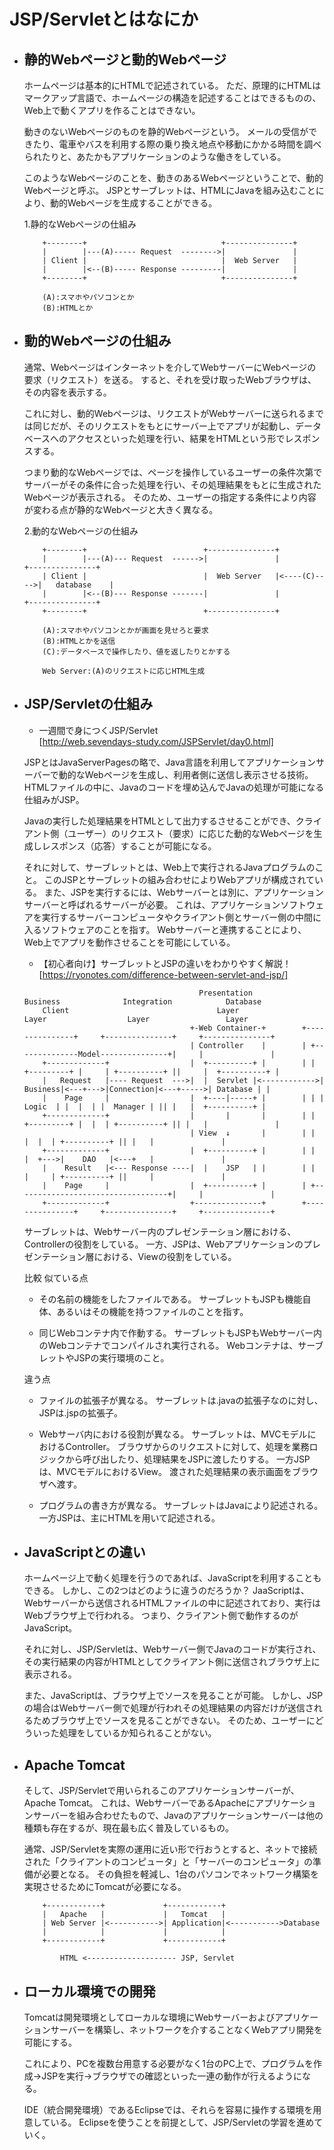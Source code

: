 # JSP/Servletとはなにか

- ## 静的Webページと動的Webページ
    ホームページは基本的にHTMLで記述されている。
    ただ、原理的にHTMLはマークアップ言語で、ホームページの構造を記述することはできるものの、Web上で動くアプリを作ることはできない。
    
    動きのないWebページのものを静的Webページという。
    メールの受信ができたり、電車やバスを利用する際の乗り換え地点や移動にかかる時間を調べられたりと、あたかもアプリケーションのような働きをしている。

    このようなWebページのことを、動きのあるWebページということで、動的Webページと呼ぶ。
    JSPとサーブレットは、HTMLにJavaを組み込むことにより、動的Webページを生成することができる。

    1.静的なWebページの仕組み
    ```
        +--------+                              +---------------+
        |        |---(A)----- Request  -------->|               |
        | Client |                              |  Web Server   |
        |        |<--(B)----- Response ---------|               |
        +--------+                              +---------------+
    
        (A):スマホやパソコンとか
        (B):HTMLとか
    ```


- ## 動的Webページの仕組み
    通常、Webページはインターネットを介してWebサーバーにWebページの要求（リクエスト）を送る。
    すると、それを受け取ったWebブラウザは、その内容を表示する。

    これに対し、動的Webページは、リクエストがWebサーバーに送られるまでは同じだが、そのリクエストをもとにサーバー上でアプリが起動し、データベースへのアクセスといった処理を行い、結果をHTMLという形でレスポンスする。

    つまり動的なWebページでは、ページを操作しているユーザーの条件次第でサーバーがその条件に合った処理を行い、その処理結果をもとに生成されたWebページが表示される。
    そのため、ユーザーの指定する条件により内容が変わる点が静的なWebページと大きく異なる。

    2.動的なWebページの仕組み
    ```
        +--------+                          +---------------+           
        |        |---(A)--- Request  ------>|               |             +---------------+
        | Client |                          |  Web Server   |<----(C)---->|   database    |
        |        |<--(B)--- Response -------|               |             +---------------+
        +--------+                          +---------------+
    
        (A):スマホやパソコンとかが画面を見せろと要求
        (B):HTMLとかを送信
        (C):データベースで操作したり、値を返したりとかする

        Web Server:(A)のリクエストに応じHTML生成
    ```
    

- ## JSP/Servletの仕組み
    - 一週間で身につくJSP/Servlet <br>
    [http://web.sevendays-study.com/JSPServlet/day0.html]<br>
    
    JSPとはJavaServerPagesの略で、Java言語を利用してアプリケーションサーバーで動的なWebページを生成し、利用者側に送信し表示させる技術。
    HTMLファイルの中に、Javaのコードを埋め込んでJavaの処理が可能になる仕組みがJSP。

    Javaの実行した処理結果をHTMLとして出力するさせることができ、クライアント側（ユーザー）のリクエスト（要求）に応じた動的なWebページを生成しレスポンス（応答）することが可能になる。

    それに対して、サーブレットとは、Web上で実行されるJavaプログラムのこと。
    このJSPとサーブレットの組み合わせによりWebアプリが構成されている。
    また、JSPを実行するには、Webサーバーとは別に、アプリケーションサーバーと呼ばれるサーバーが必要。
    これは、アプリケーションソフトウェアを実行するサーバーコンピュータやクライアント側とサーバー側の中間に入るソフトウェアのことを指す。
    Webサーバーと連携することにより、Web上でアプリを動作させることを可能にしている。

    - 【初心者向け】サーブレットとJSPの違いをわかりやすく解説！<br>
    [https://ryonotes.com/difference-between-servlet-and-jsp/]<br>
    ```
                                           Presentation             Business              Integration            Database
        Client                                 Layer                  Layer                  Layer                 Layer
                                         +-Web Container-+        +---------------+     +---------------+     +---------------+ 
                                         | Controller    |        | +--------------Model---------------+|     |               |
        +-------------+                  |  +----------+ |        | | +---------+ |     | +----------+ ||     |  +----------+ |
        |   Request   |---- Request  --->|  |  Servlet |<------------>| Business|<---+--->|Connection|<---+----->| Database | |
        |    Page     |                  |  +----|-----+ |        | | |  Logic  | |  |  | |  Manager | || |   |  +----------+ |
        +-------------+                  |       |       |        | | +---------+ |  |  | +----------+ || |   |               |
                                         | View  ↓       |        | |             |  |  | +----------+ || |   |               |
        +-------------+                  |  +----------+ |        | |             |  +--->|    DAO   |<---+   |               |
        |    Result   |<--- Response ----|  |    JSP   | |        | |             |     | +----------+ ||     |               |
        |    Page     |                  |  +----------+ |        | +----------------------------------+|     |               |
        +-------------+                  +---------------+        +---------------+     +---------------+     +---------------+
    ```
    サーブレットは、Webサーバー内のプレゼンテーション層における、Controllerの役割をしている。
    一方、JSPは、Webアプリケーションのプレゼンテーション層における、Viewの役割をしている。
    
    比較
    似ている点
    - その名前の機能をしたファイルである。
        サーブレットもJSPも機能自体、あるいはその機能を持つファイルのことを指す。

    - 同じWebコンテナ内で作動する。
        サーブレットもJSPもWebサーバー内のWebコンテナでコンパイルされ実行される。
        Webコンテナは、サーブレットやJSPの実行環境のこと。

    違う点
    - ファイルの拡張子が異なる。
        サーブレットは.javaの拡張子なのに対し、JSPは.jspの拡張子。

    - Webサーバ内における役割が異なる。
        サーブレットは、MVCモデルにおけるController。
        ブラウザからのリクエストに対して、処理を業務ロジックから呼び出したり、処理結果をJSPに渡したりする。
        一方JSPは、MVCモデルにおけるView。
        渡された処理結果の表示画面をブラウザへ渡す。

    - プログラムの書き方が異なる。
        サーブレットはJavaにより記述される。
        一方JSPは、主にHTMLを用いて記述される。

- ## JavaScriptとの違い
    ホームページ上で動く処理を行うのであれば、JavaScriptを利用することもできる。
    しかし、この2つはどのように違うのだろうか？
    JaaScriptは、Webサーバーから送信されるHTMLファイルの中に記述されており、実行はWebブラウザ上で行われる。
    つまり、クライアント側で動作するのがJavaScript。

    それに対し、JSP/Servletは、Webサーバー側でJavaのコードが実行され、その実行結果の内容がHTMLとしてクライアント側に送信されブラウザ上に表示される。

    また、JavaScriptは、ブラウザ上でソースを見ることが可能。
    しかし、JSPの場合はWebサーバー側で処理が行われその処理結果の内容だけが送信されるためブラウザ上でソースを見ることができない。
    そのため、ユーザーにどういった処理をしているか知られることがない。

- ## Apache Tomcat
    そして、JSP/Servletで用いられるこのアプリケーションサーバーが、Apache Tomcat。
    これは、WebサーバーであるApacheにアプリケーションサーバーを組み合わせたもので、Javaのアプリケーションサーバーは他の種類も存在するが、現在最も広く普及しているもの。

    通常、JSP/Servletを実際の運用に近い形で行おうとすると、ネットで接続された「クライアントのコンピュータ」と「サーバーのコンピュータ」の準備が必要となる。
    その負担を軽減し、1台のパソコンでネットワーク構築を実現させるためにTomcatが必要になる。

    ```
        +------------+             +------------+
        |   Apache   |             |   Tomcat   |
        | Web Server |<----------->| Application|<----------->Database
        |            |             |            |
        +------------+             +------------+

            HTML <-------------------- JSP, Servlet
    ```

- ## ローカル環境での開発
    Tomcatは開発環境としてローカルな環境にWebサーバーおよびアプリケーションサーバーを構築し、ネットワークを介することなくWebアプリ開発を可能にする。

    これにより、PCを複数台用意する必要がなく1台のPC上で、プログラムを作成→JSPを実行→ブラウザでの確認といった一連の動作が行えるようになる。

    IDE（統合開発環境）であるEclipseでは、それらを容易に操作する環境を用意している。
    Eclipseを使うことを前提として、JSP/Servletの学習を進めていく。